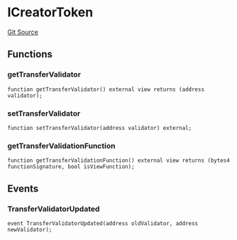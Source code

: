 # ICreatorToken
[Git Source](https://github.com/zanzai-dev/creator-token-standards/blob/e3ca932d2edc594487078ba2c4da4e803f84d6a3/src/interfaces/ICreatorToken.sol)


## Functions
### getTransferValidator


```solidity
function getTransferValidator() external view returns (address validator);
```

### setTransferValidator


```solidity
function setTransferValidator(address validator) external;
```

### getTransferValidationFunction


```solidity
function getTransferValidationFunction() external view returns (bytes4 functionSignature, bool isViewFunction);
```

## Events
### TransferValidatorUpdated

```solidity
event TransferValidatorUpdated(address oldValidator, address newValidator);
```

